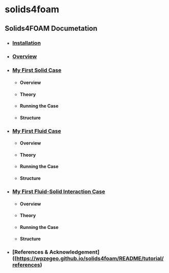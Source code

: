 # solids4foam
## Solids4FOAM Documetation

- ### [Installation](https://wpzegeo.github.io/solids4foam/README/Installation)

- ### [Overview](https://wpzegeo.github.io/solids4foam/README/Overview)

- ### [My First Solid Case](https://wpzegeo.github.io/solids4foam/README/tutorial/my_first_solid_case)
    - #### Overview
    - #### Theory
    - #### Running the Case
    - #### Structure
    
- ### [My First Fluid Case](https://wpzegeo.github.io/solids4foam/README/tutorial/my_first_fluid_case)
    - #### Overview
    - #### Theory
    - #### Running the Case
    - #### Structure

- ### [My First Fluid-Solid Interaction Case](https://wpzegeo.github.io/solids4foam/README/tutorial/my_first_fluid-solid_interaction_case)
    - #### Overview
    - #### Theory
    - #### Running the Case
    - #### Structure

- ### [References & Acknowledgement]((https://wpzegeo.github.io/solids4foam/README/tutorial/references)

